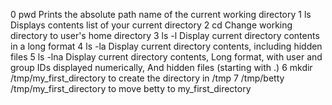 0 pwd     Prints the absolute path name of the current working directory
1 ls      Displays contents list of your current directory
2 cd      Change working directory to user's home directory
3 ls -l   Display current directory contents in a long format
4 ls -la  Display current directory contents, including hidden files
5 ls -lna Display current directory contents, Long format, with user and group IDs displayed numerically, And hidden files (starting with .)
6 mkdir /tmp/my_first_directory     to create the directory in /tmp
7 /tmp/betty /tmp/my_first_directory  to move betty to my_first_directory